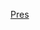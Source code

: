 [Pres](https://docs.google.com/presentation/d/e/2PACX-1vR4_UPbsBW3pY-5h_kzBVP5Bs_D_N7T3B55JxFtbwQbtpwoUJoE0c2OJgmShM7YRGPyNfP9bzTc3Oea/pub?start=false&loop=false&delayms=600000)